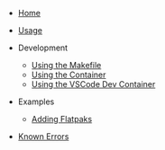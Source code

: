 - [Home](home.md)
- [Usage](usage.md)
- Development
  - [Using the Makefile](development/makefile.md)
  - [Using the Container](development/container.md)
  - [Using the VSCode Dev Container](development/vscode.md)

- Examples
  - [Adding Flatpaks](examples/adding-flatpaks.md)

- [Known Errors](known_errors.md)
